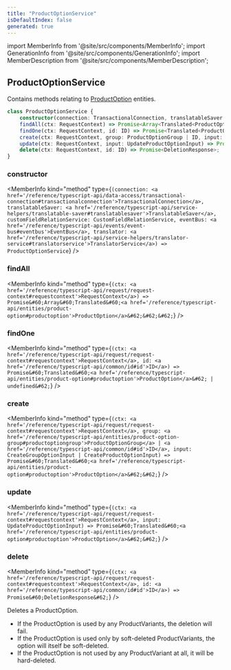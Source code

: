 ```yaml
---
title: "ProductOptionService"
isDefaultIndex: false
generated: true
---
```

<!-- This file was generated from the Vendure source. Do not modify. Instead, re-run the "docs:build" script -->
import MemberInfo from '@site/src/components/MemberInfo';
import GenerationInfo from '@site/src/components/GenerationInfo';
import MemberDescription from '@site/src/components/MemberDescription';


## ProductOptionService

<GenerationInfo sourceFile="packages/core/src/service/services/product-option.service.ts" sourceLine="33" packageName="@vendure/core" />

Contains methods relating to <a href='/reference/typescript-api/entities/product-option#productoption'>ProductOption</a> entities.

```ts title="Signature"
class ProductOptionService {
    constructor(connection: TransactionalConnection, translatableSaver: TranslatableSaver, customFieldRelationService: CustomFieldRelationService, eventBus: EventBus, translator: TranslatorService)
    findAll(ctx: RequestContext) => Promise<Array<Translated<ProductOption>>>;
    findOne(ctx: RequestContext, id: ID) => Promise<Translated<ProductOption> | undefined>;
    create(ctx: RequestContext, group: ProductOptionGroup | ID, input: CreateGroupOptionInput | CreateProductOptionInput) => Promise<Translated<ProductOption>>;
    update(ctx: RequestContext, input: UpdateProductOptionInput) => Promise<Translated<ProductOption>>;
    delete(ctx: RequestContext, id: ID) => Promise<DeletionResponse>;
}
```

<div className="members-wrapper">

### constructor

<MemberInfo kind="method" type={`(connection: <a href='/reference/typescript-api/data-access/transactional-connection#transactionalconnection'>TransactionalConnection</a>, translatableSaver: <a href='/reference/typescript-api/service-helpers/translatable-saver#translatablesaver'>TranslatableSaver</a>, customFieldRelationService: CustomFieldRelationService, eventBus: <a href='/reference/typescript-api/events/event-bus#eventbus'>EventBus</a>, translator: <a href='/reference/typescript-api/service-helpers/translator-service#translatorservice'>TranslatorService</a>) => ProductOptionService`}   />


### findAll

<MemberInfo kind="method" type={`(ctx: <a href='/reference/typescript-api/request/request-context#requestcontext'>RequestContext</a>) => Promise&#60;Array&#60;Translated&#60;<a href='/reference/typescript-api/entities/product-option#productoption'>ProductOption</a>&#62;&#62;&#62;`}   />


### findOne

<MemberInfo kind="method" type={`(ctx: <a href='/reference/typescript-api/request/request-context#requestcontext'>RequestContext</a>, id: <a href='/reference/typescript-api/common/id#id'>ID</a>) => Promise&#60;Translated&#60;<a href='/reference/typescript-api/entities/product-option#productoption'>ProductOption</a>&#62; | undefined&#62;`}   />


### create

<MemberInfo kind="method" type={`(ctx: <a href='/reference/typescript-api/request/request-context#requestcontext'>RequestContext</a>, group: <a href='/reference/typescript-api/entities/product-option-group#productoptiongroup'>ProductOptionGroup</a> | <a href='/reference/typescript-api/common/id#id'>ID</a>, input: CreateGroupOptionInput | CreateProductOptionInput) => Promise&#60;Translated&#60;<a href='/reference/typescript-api/entities/product-option#productoption'>ProductOption</a>&#62;&#62;`}   />


### update

<MemberInfo kind="method" type={`(ctx: <a href='/reference/typescript-api/request/request-context#requestcontext'>RequestContext</a>, input: UpdateProductOptionInput) => Promise&#60;Translated&#60;<a href='/reference/typescript-api/entities/product-option#productoption'>ProductOption</a>&#62;&#62;`}   />


### delete

<MemberInfo kind="method" type={`(ctx: <a href='/reference/typescript-api/request/request-context#requestcontext'>RequestContext</a>, id: <a href='/reference/typescript-api/common/id#id'>ID</a>) => Promise&#60;DeletionResponse&#62;`}   />

Deletes a ProductOption.

- If the ProductOption is used by any ProductVariants, the deletion will fail.
- If the ProductOption is used only by soft-deleted ProductVariants, the option will itself
  be soft-deleted.
- If the ProductOption is not used by any ProductVariant at all, it will be hard-deleted.


</div>
